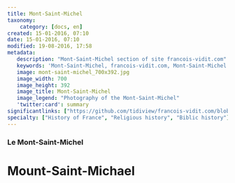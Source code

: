```yaml
---
title: Mont-Saint-Michel
taxonomy:
    category: [docs, en]
created: 15-01-2016, 07:10
date: 15-01-2016, 07:10
modified: 19-08-2016, 17:58
metadata:
   description: "Mont-Saint-Michel section of site francois-vidit.com"
   keywords: 'Mont-Saint-Michel, francois-vidit.com, Mont-Saint-Michel section'
   image: mont-saint-michel_700x392.jpg
   image_width: 700
   image_height: 392
   image_title: Mont-Saint-Michel
   image_legend: "Photography of the Mont-Saint-Michel"
   'twitter:card': summary
significantlinks: ["https://github.com/tidiview/francois-vidit.com/blob/develop/user/sites/docs/pages/01.home/04.mont-saint-michel/chapter.en.md"]
specialty: ["History of France", "Religious history", "Biblic history"]
---
```

### Le Mont-Saint-Michel

# Mount-Saint-Michael